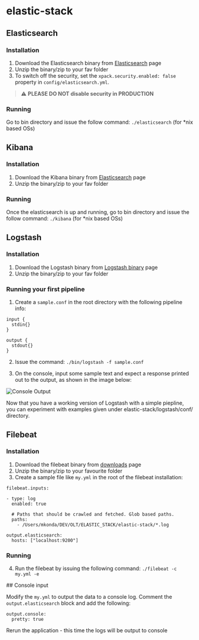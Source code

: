 # elastic-stack

## Elasticsearch

### Installation
1. Download the Elasticsearch binary from [Elasticsearch](https://www.elastic.co/downloads/elasticsearch) page
2. Unzip the binary/zip to your fav folder
3. To switch off the security, set the `xpack.security.enabled: false` property in `config/elasticsearch.yml`.
> :warning: **PLEASE DO NOT disable security in PRODUCTION**

### Running 

Go to bin directory and issue the follow command: `./elasticsearch` (for *nix based OSs)

## Kibana

### Installation
1. Download the Kibana binary from [Elasticsearch](https://www.elastic.co/downloads/kibana) page
2. Unzip the binary/zip to your fav folder

### Running 

Once the elasticsearch is up and running, go to bin directory and issue the follow command: `./kibana` (for *nix based OSs)


## Logstash

### Installation

1. Download the Logstash binary from [Logstash binary](https://www.elastic.co/downloads/logstash) page
2. Unzip the binary/zip to your fav folder

### Running your first pipeline
1. Create a `sample.conf` in the root directory with the following pipeline info:

```
input {
  stdin{}
}

output {
  stdout{}
}
```

2. Issue the command: `./bin/logstash -f sample.conf`

4. On the console, input some sample text and expect a response printed out to the output, as shown in the image below:

![Console Output](https://user-images.githubusercontent.com/1698230/191788287-8ee38237-5037-41df-b13c-16a7bee2034e.png)


Now that you have a working version of Logstash with a simple piepline, you can experiment with examples given under elastic-stack/logstash/conf/ directory. 

## Filebeat 

### Installation

1. Download the filebeat binary from [downloads](https://www.elastic.co/downloads/beats/filebeat) page
2. Unzip the binary/zip to your favourite folder
3. Create a sample file like `my.yml` in the root of the filebeat installation:

```
filebeat.inputs:

- type: log
  enabled: true

  # Paths that should be crawled and fetched. Glob based paths.
  paths:
    - /Users/mkonda/DEV/OLT/ELASTIC_STACK/elastic-stack/*.log

output.elasticsearch:
  hosts: ["localhost:9200"]
```
### Running
4. Run the filebeat by issuing the following command:
`./filebeat -c my.yml -e`

## Console input

Modify the `my.yml` to output the data to a console log. Comment the `output.elasticsearch` block and add the following:
```
output.console:
  pretty: true
```
Rerun the application - this time the logs will be output to console
